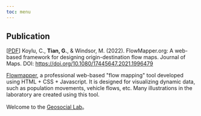 ```yaml
---
toc: menu
---
```


## Publication

[[PDF](https://alextian.net/pdf/paper.pdf)] Koylu, C., **Tian, G.**, & Windsor, M. (2022). FlowMapper.org: A web-based
framework for designing origin-destination flow maps. Journal of Maps.
DOI: https://doi.org/10.1080/17445647.2021.1996479

[Flowmapper](https://flowmapper.org/), a professional web-based "flow mapping" tool developed using HTML + CSS +
Javascript. It is designed for visualizing dynamic data, such as population movements, vehicle flows, etc. Many
illustrations in the laboratory are created using this tool.

Welcome to the [Geosocial Lab](https://www.geo-social.com/index.html)。
